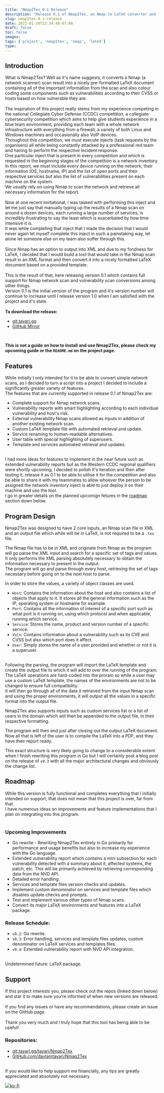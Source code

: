 ```yaml
---
title: "Nmap2Tex 0.1 Release"
description: "Release 0.1 of Nmap2Tex, an Nmap to LaTeX converter and formatter."
slug: nmap2tex-0.1-release
date: 2022-01-30T22:34:40-07:00
draft: false
toc: false
images:
tags: ['project', 'nmap2tex', 'nmap', 'lateX']
type:
---
```


## Introduction

What is Nmap2Tex? Well as it's name suggests, it converts a Nmap (a network scanner) scan result into a nicely pre-formatted LaTeX document containing all of the important information from the scan and also colour coding some components such as vulnerabilities according to their CVSS or hosts based on how vulnerable they are.<br/>
<br/>
The inspiration of this project really stems from my experience competing in the national Collegiate Cyber Defense (CCDC) competition, a collegiate cybersecurity competition which aims to help give students experience in a blue team environment, providing each team with a whole network infrastructure with everything from a firewall, a variety of both Linux and Windows machines and occasionally also VoIP devices. <br/>
Throughout this competition, we must execute injects (task requests by the organisers) all while being constantly attacked by a professional red team and having to perform the respective incident response.<br/>
One particular inject that is present in every competition and which is requested in the beginning stages of the competition is a network inventory. In this report, we must include every device running on the network, their information (OS, hostname, IP) and the list of open ports and their respective services but also the list of vulnerabilities present on each machine on the system.<br/>
We usually rely on using Nmap to scan the network and retrieve all necessary information for the report.<br/>
<br/>
Now at one recent invitational, I was tasked with performing this inject and let me just say that manually typing up the results of a Nmap scan on around a dozen devices, each running a large number of services, is incredibly frustrating to say the least which is exacerbated by how time intensive it is.<br/>
It was while completing that inject that I made the decision that I would never again let myself complete this inject in such a painstaking way, let alone let someone else on my team also suffer through this.<br/>
<br/>
Since Nmap has an option to output into XML and due to my fondness for LaTeX, I decided that I would build a tool that would take in the Nmap scan result in an XML format and then convert it into a nicely formatted LaTeX document based on a provided template.<br/>
<br/>
This is the result of that, here releasing version 0.1 which contains full support for Nmap network scan and vulnerability scan conversions among other things.<br/>
Version 0.1 is the initial version of the program and it's version number will continue to increase until I release version 1.0 when I am satisfied with the project and it's state.<br/>
<br/>
**To download the release:**
- [git.tayari.gg](https://git.tayari.gg/tayari/nmap2tex/-/releases#v0.1)
- [GitHub Mirror](https://github.com/daylamtayari/Nmap2Tex/releases/tag/v0.1)

<br/>

**This is not a guide on how to install and use Nmap2Tex, please check my upcoming guide or the `README.md` on the project page.**


## Features

While initially I only intended for it to be able to convert simple network scans, as I decided to turn a script into a project I decided to include a significantly greater variety of features.<br/>
The features that are currently supported in release 0.1 of Nmap2Tex are:
- Complete support for Nmap network scans.
- Vulnerability reports with smart highlighting according to each individual vulnerability and host's risk.
- External vulnerability Nmap scans allowed as inputs in addition of another existing network scan.
- Custom LaTeX template file with automated retrieval and update.
- Service renaming to human-readable alternatives.
- User table with special highlighting of superusers.
- Template and services automated retrieval and updates.

<br/>
I had more ideas for features to implement in the near future such as extended vulnerability reports but as the Western CCDC regional qualifiers were shortly upcoming, I decided to polish it's iteration and then after testing it, release it as 0.1 to be able to utilise it for the competition and also be able to share it with my teammates to allow whoever the person to be assigned the network inventory inject is able to just deploy it on their machine and use the tool.<br/>
I go in greater details on the planned upcomign fetures in the <a href="#roadmap">roadmap</a> section down below.


## Program Design

Nmap2Tex was designed to have 2 core inputs, an Nmap scan file in XML and an output file which while will be in LaTeX, is not required to be a `.tex` file.<br/>

The Nmap file has to be in XML and originate from Nmap as the program will go parse the XML input and search for a specific set of tags and values. It only performs the XML parsing absolutely necessary to obtain the information necessary to present in the output.<br/>
The program will go and parse through every host, retrieving the set of tags necessary before going on to the next host to parse.<br/>

In order to store the values, a variety of object classes are used.
- `Host`: Contains the information about the host and also contains a list of objects that apply to it. It stores all the general information such as the IP, operating system or hostname for example.
- `Port`: Contains all the information of interest of a specific port such as what port is it running on, using which protocol and when applicable, running which service.
- `Service`: Stores the name, product and version number of a specific service.
- `Vuln`: Contains information about a vulnerability such as its CVE and CVSS but also which port does it affect.
- `User`: Simply stores the name of a user provided and whether or not it is a superuser.
<br/>
Following the parsing, the program will import the LaTeX template and create the output file to which it will add to over the running of the program. The LaTeX operations are hard-coded into the proram so while a user may use a custom LaTeX template, the names of the environments are not to be changed to ensure full compatibility.<br/>
It will then go through all of the data it retrieved from the input Nmap scan and using the proper environments, it will output all the values in a specific format into the output file.

Nmap2Tex also supports inputs such as custom services list or a list of users in the domain which will then be appended to the output file, in their respective formatting.

The program will then end just after closing out the output LaTeX document.<br/>
Now all that is left of the user is to compile the LaTeX into a PDF, and they have their report ready.

This exact structure is very likely going to change to a considerable extent when I finish rewriting this program in Go but I will certainly post a blog post on the release of `v0.3` with all the major architectural changes and obviously the change list.


## Roadmap

While this version is fully functional and completes everything that I initially intended on support, that does not mean that this project is over, far from that.<br/>
I have numerous ideas on improvements and feature implementations that I plan on integrating into this program.<br/>
<br/>

### Upcoming Improvements

- Go rewrite - Rewriting Nmap2Tex entirely in Go primarily for performance and usage benefits but also to increase my experience with the Go language.
- Extended vulnerability report which contains a mini subsection for each vulnerability detected with a summary about it, affected systems, the patch, etc. This will be primarily achieved by retrieving corresponding data from the NVD API.
- Detailed error handling.
- Services and template files version checks and updates.
- Implement custom denominator on services and template files which disables update checks and prompts.
- Test and implement various other types of Nmap scans.
- Convert its major LaTeX environments and features into a LaTeX package.

### Release Schedule:

- `v0.2`: Go rewrite.
- `v0.3`: Error handling, services and template files updates, custom denominator on LaTeX services and templates files.
- `v0.4`: Extended vulnerability report with NVD API integration.

<br/>
Undetermined future: LaTeX package.


## Support

If this project interests you, please check out the repos (linked down below) and star it to make sure you're informed of when new versions are released.<br/>
<br/>
If you find any issues or have any recommendations, please create an issue on the GitHub page.<br/>
<br/>
Thank you very much and I truly hope that this tool has being able to be useful!


### Repositories:
- [git.tayari.gg/tayari/Nmap2Tex](https://git.tayari.gg/tayari/nmap2tex)
- [GitHub.com/daylamtayari/Nmap2Tex](https://github.com/daylamtayari/Nmap2Tex)

<br/>
If you would like to help support me financially, any tips are greatly appreciated and absolutely not necessary.<br/>

[![ko-fi](https://ko-fi.com/img/githubbutton_sm.svg)](https://ko-fi.com/P5P6AA059)
